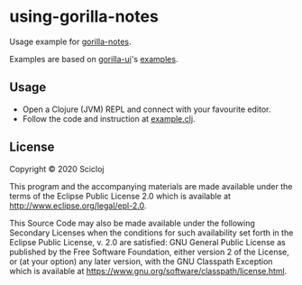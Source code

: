 # using-gorilla-notes

Usage example for [gorilla-notes](https://github.com/daslu/gorilla-notes).

Examples are based on [gorilla-ui](https://github.com/pink-gorilla/gorilla-ui)'s [examples](https://github.com/pink-gorilla/gorilla-ui/tree/master/profiles/demo/src/example).

## Usage

- Open a Clojure (JVM) REPL and connect with your favourite editor.
- Follow the code and instruction at [example.clj](src/using_gorilla_notes/example.clj).

## License

Copyright © 2020 Scicloj

This program and the accompanying materials are made available under the
terms of the Eclipse Public License 2.0 which is available at
http://www.eclipse.org/legal/epl-2.0.

This Source Code may also be made available under the following Secondary
Licenses when the conditions for such availability set forth in the Eclipse
Public License, v. 2.0 are satisfied: GNU General Public License as published by
the Free Software Foundation, either version 2 of the License, or (at your
option) any later version, with the GNU Classpath Exception which is available
at https://www.gnu.org/software/classpath/license.html.
